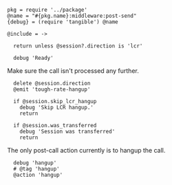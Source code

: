     pkg = require '../package'
    @name = "#{pkg.name}:middleware:post-send"
    {debug} = (require 'tangible') @name

    @include = ->

      return unless @session?.direction is 'lcr'

      debug 'Ready'

Make sure the call isn't processed any further.

      delete @session.direction
      @emit 'tough-rate-hangup'

      if @session.skip_lcr_hangup
        debug 'Skip LCR hangup.'
        return

      if @session.was_transferred
        debug 'Session was transferred'
        return

The only post-call action currently is to hangup the call.

      debug 'hangup'
      # @tag 'hangup'
      @action 'hangup'
